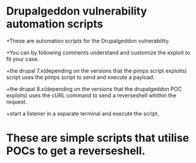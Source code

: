 # Drupalgeddon vulnerability automation scripts
+These are automation scripts for the Drupalgeddon vulnerability.

+You can by following comments understand and customize the exploit to fit your case.

+the drupal 7.x(depending on the versions that the pimps script exploits) script uses the pimps script to send and execute a payload.

+the drupal 8.x(depending on the versions that the drupalgeddon POC exploits) uses the cURL command to send a reverseshell whithin the request.

+start a listener in a separate terminal and execute the script.

# These are simple scripts that utilise POCs to get a reverseshell.

